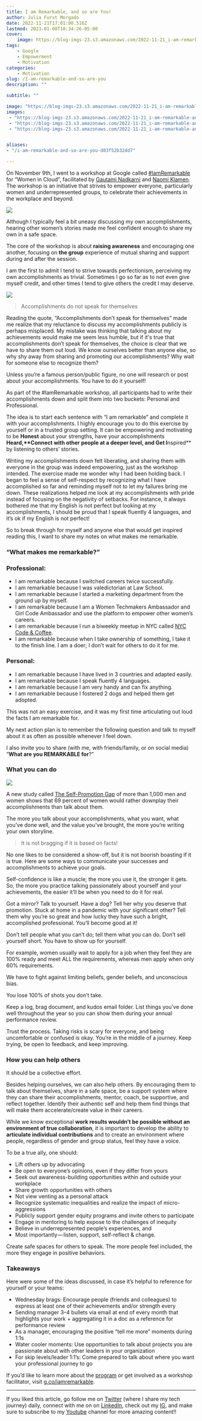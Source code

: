 ```yaml
---
title: I am Remarkable, and so are You!
author: Julia Furst Morgado
date: 2022-11-21T17:01:00.516Z
lastmod: 2023-01-08T10:34:26-05:00
cover:
    image: https://blog-imgs-23.s3.amazonaws.com/2022-11-21_i-am-remarkable-and-so-are-you_0.jpeg
tags: 
    - Google
    - Empowerment
    - Motivation
categories: 
    - Motivation
slug: /I-am-remarkable-and-so-are-you
description: ""

subtitle: ""

image: "https://blog-imgs-23.s3.amazonaws.com/2022-11-21_i-am-remarkable-and-so-are-you_0.jpeg" 
images:
 - "https://blog-imgs-23.s3.amazonaws.com/2022-11-21_i-am-remarkable-and-so-are-you_0.jpeg"
 - "https://blog-imgs-23.s3.amazonaws.com/2022-11-21_i-am-remarkable-and-so-are-you_1.jpeg"
 - "https://blog-imgs-23.s3.amazonaws.com/2022-11-21_i-am-remarkable-and-so-are-you_2.jpeg"


aliases:
- "/i-am-remarkable-and-so-are-you-d03f52b32dd7"

---
```


On November 9th, I went to a workshop at Google called [#IamRemarkable](https://iamremarkable.withgoogle.com/) for “Women in Cloud”, facilitated by [Gautami Nadkarni](https://www.linkedin.com/in/gautaminadkarni?miniProfileUrn=urn%3Ali%3Afs_miniProfile%3AACoAAAP_YyIBupfmmD7F8SSdxlNo_SqCGKaALQQ&lipi=urn%3Ali%3Apage%3Ad_flagship3_detail_base%3BwF62nNHITkSdZfr%2Ff76x7Q%3D%3D) and [Naomi Klamen](https://www.linkedin.com/in/ACoAAABHubgB84jcbZthqJj2IV4o7OqUdUd3Z3o?lipi=urn%3Ali%3Apage%3Ad_flagship3_detail_base%3BwF62nNHITkSdZfr%2Ff76x7Q%3D%3D). The workshop is an initiative that strives to empower everyone, particularly women and underrepresented groups, to celebrate their achievements in the workplace and beyond.

![](https://blog-imgs-23.s3.amazonaws.com/2022-11-21_i-am-remarkable-and-so-are-you_0.jpeg#layoutTextWidth)

Although I typically feel a bit uneasy discussing my own accomplishments, hearing other women’s stories made me feel confident enough to share my own in a safe space.

The core of the workshop is about **raising awareness** and encouraging one another, focusing on **the group** experience of mutual sharing and support during and after the session.

I am the first to admit I tend to strive towards perfectionism, perceiving my own accomplishments as trivial. Sometimes I go so far as to not even give myself credit, and other times I tend to give others the credit I may deserve.

![](https://blog-imgs-23.s3.amazonaws.com/2022-11-21_i-am-remarkable-and-so-are-you_1.jpeg#layoutTextWidth)

> Accomplishments do not speak for themselves

Reading the quote, “Accomplishments don’t speak for themselves” made me realize that my reluctance to discuss my accomplishments publicly is perhaps misplaced. My mistake was thinking that talking about my achievements would make me seem less humble, but if it's true that accomplishments don’t speak for themselves, the choice is clear that we have to share them out loud. We know ourselves better than anyone else, so why shy away from sharing and promoting our accomplishments? Why wait for someone else to recognize them?

Unless you’re a famous person/public figure, no one will research or post about your accomplishments. You have to do it yourself!

As part of the #IamRemarkable workshop, all participants had to write their accomplishments down and split them into two buckets: Personal and Professional.

The idea is to start each sentence with “I am remarkable” and complete it with your accomplishments. I highly encourage you to do this exercise by yourself or in a trusted group setting. It can be empowering and motivating to be **Honest** about your strengths, have your accomplishments **Heard,****Connect** with other people at a deeper level, and Get I**nspired** by listening to others’ stories.

Writing my accomplishments down felt liberating, and sharing them with everyone in the group was indeed empowering, just as the workshop intended. The exercise made me wonder why I had been holding back. I began to feel a sense of self-respect by recognizing what I have accomplished so far and reminding myself not to let my failures bring me down. These realizations helped me look at my accomplishments with pride instead of focusing on the negativity of setbacks. For instance, it always bothered me that my English is not perfect but looking at my accomplishments, I should be proud that I speak fluently 4 languages, and it’s ok if my English is not perfect!

So to break through for myself and anyone else that would get inspired reading this, I want to share my notes on what makes me remarkable.

### “What makes me remarkable?”

### Professional:

- I am remarkable because I switched careers twice successfully.
- I am remarkable because I was valedictorian at Law School.
- I am remarkable because I started a marketing department from the ground up by myself.
- I am remarkable because I am a Women Techmakers Ambassador and Girl Code Ambassador and use the platform to empower other women’s careers.
- I am remarkable because I run a biweekly meetup in NYC called [NYC Code & Coffee](https://twitter.com/nyccodecoffee).
- I am remarkable because when I take ownership of something, I take it to the finish line. I am a doer; I don’t wait for others to do it for me.

### Personal:

- I am remarkable because I have lived in 3 countries and adapted easily.
- I am remarkable because I speak fluently 4 languages.
- I am remarkable because I am very handy and can fix anything.
- I am remarkable because I fostered 2 dogs and helped them get adopted.

This was not an easy exercise, and it was my first time articulating out loud the facts I am remarkable for.

My next action plan is to remember the following question and talk to myself about it as often as possible whenever I feel down.

I also invite you to share (with me, with friends/family, or on social media) “**What are you REMARKABLE for**?”

### What you can do

![](https://blog-imgs-23.s3.amazonaws.com/2022-11-21_i-am-remarkable-and-so-are-you_2.jpeg#layoutTextWidth)

A new study called [The Self-Promotion Gap](https://www.selfpromotiongap.com/) of more than 1,000 men and women shows that 69 percent of women would rather downplay their accomplishments than talk about them.

The more you talk about your accomplishments, what you want, what you’ve done well, and the value you’ve brought, the more you’re writing your own storyline.

> It is not bragging if it is based on facts!

No one likes to be considered a show-off, but it is not boorish boasting if it is true. Here are some ways to communicate your successes and accomplishments to achieve your goals.

Self-confidence is like a muscle; the more you use it, the stronger it gets. So, the more you practice talking passionately about yourself and your achievements, the easier it’ll be when you need to do it for real.

Got a mirror? Talk to yourself. Have a dog? Tell her why you deserve that promotion. Stuck at home in a pandemic with your significant other? Tell them why you’re so great and how lucky they have such a bright, accomplished professional. You’ll become good at it!

Don’t tell people what you can’t do; tell them what you can do. Don’t sell yourself short. You have to show up for yourself.

For example, women usually wait to apply for a job when they feel they are 100% ready and meet ALL the requirements, whereas men apply when only 60% requirements.

We have to fight against limiting beliefs, gender beliefs, and unconscious bias.

You lose 100% of shots you don’t take.

Keep a log, brag document, and kudos email folder. List things you’ve done well throughout the year so you can show them during your annual performance review.

Trust the process. Taking risks is scary for everyone, and being uncomfortable or confused is okay. You’re in the middle of a journey. Keep trying, be open to feedback, and keep improving.

### How you can help others

It should be a collective effort.

Besides helping ourselves, we can also help others. By encouraging them to talk about themselves, share in a safe space, be a support system where they can share their accomplishments, mentor, coach, be supportive, and reflect together. Identify their authentic self and help them find things that will make them accelerate/create value in their careers.

While we know exceptional **work results wouldn’t be possible without an environment of true collaboration**, it is important to develop the ability to **articulate individual contributions** and to create an environment where people, regardless of gender and group status, feel they have a voice.

To be a true ally, one should:

- Lift others up by advocating
- Be open to everyone’s opinions, even if they differ from yours
- Seek out awareness-building opportunities within and outside your workplace
- Share growth opportunities with others
- Not view venting as a personal attack
- Recognize systematic inequalities and realize the impact of micro-aggressions
- Publicly support gender equity programs and invite others to participate
- Engage in mentoring to help expose to the challenges of inequity
- Believe in underrepresented people’s experiences, and
- Most importantly — listen, support, self-reflect & change.

Create safe spaces for others to speak. The more people feel included, the more they engage in positive behaviors.

### Takeaways

Here were some of the ideas discussed, in case it’s helpful to reference for yourself or your teams:

- Wednesday brags: Encourage people (friends and colleagues) to express at least one of their achievements and/or strength every
- Sending manager 3–4 bullets via email at end of every month that highlights your work + aggregating it in a doc as a reference for performance review
- As a manager, encouraging the positive “tell me more” moments during 1:1s
- Water cooler moments: Use opportunities to talk about projects you are passionate about with other leaders in your organization
- For skip levels/leader 1:1’s: Come prepared to talk about where you want your professional journey to go

If you’d like to learn more about the [program](https://services.google.com/fh/files/misc/iamremarkable_literature_review.pdf) or get involved as a workshop facilitator, visit [g.co/iamremarkable](http://g.co/iamremarkable).

* * *
If you liked this article, go follow me on [Twitter](https://twitter.com/juliafmorgado) (where I share my tech journey) daily, connect with me on on [LinkedIn](https://www.linkedin.com/in/juliafmorgado/), check out my [IG](https://www.instagram.com/juliafmorgado/), and make sure to subscribe to my [Youtube](https://www.youtube.com/c/JuliaFMorgado) channel for more amazing content!!

